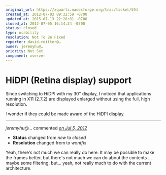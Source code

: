 ```yaml
---
original_url: https://xquartz.macosforge.org/trac/ticket/594
created_at: 2012-07-03 09:32:59 -0700
updated_at: 2015-07-13 22:28:01 -0700
closed_at: 2012-07-05 16:14:24 -0700
status: closed
type: usability
resolution: Not To Be Fixed
reporter: david.reitter@…
owner: jeremyhu@…
priority: Not Set
component: xserver
---
```


HiDPI (Retina display) support
==============================


Since switching to HiDPI with my 30" display, I noticed that applications running in X11 (2.7.2) are displayed enlarged without using the full, high resolution.

I wonder if they could be made aware of the HiDPI display.



---

*jeremyhu@…* commented *[on Jul 5, 2012](https://xquartz.macosforge.org/trac/ticket/594#comment:1 "July 5, 2012 at 4:14 PM PDT")*

-   **Status** changed from *new* to *closed*
-   **Resolution** changed from to *wontfix*

Yeah, there's not much we can really do here. It may be possible to make the frames better, but there's not much we can do about the contents ... maybe some filtering, but... yeah, not really much to do with the current architecture.



